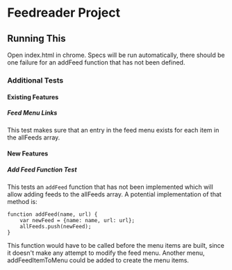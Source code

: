 # Feedreader Project

## Running This

Open index.html in chrome.  Specs will be run automatically, there should be
one failure for an addFeed function that has not been defined.

### Additional Tests

#### Existing Features

##### Feed Menu Links

This test makes sure that an entry in the feed menu exists for each item in
the allFeeds array.

#### New Features

##### Add Feed Function Test

This tests an `addFeed` function that has not been implemented which will
allow adding feeds to the allFeeds array.  A potential implementation of that
method is:

    function addFeed(name, url) {
        var newFeed = {name: name, url: url};
        allFeeds.push(newFeed);
    }

This function would have to be called before the menu items are built, since
it doesn't make any attempt to modify the feed menu.  Another menu,
addFeedItemToMenu could be added to create the menu items.
